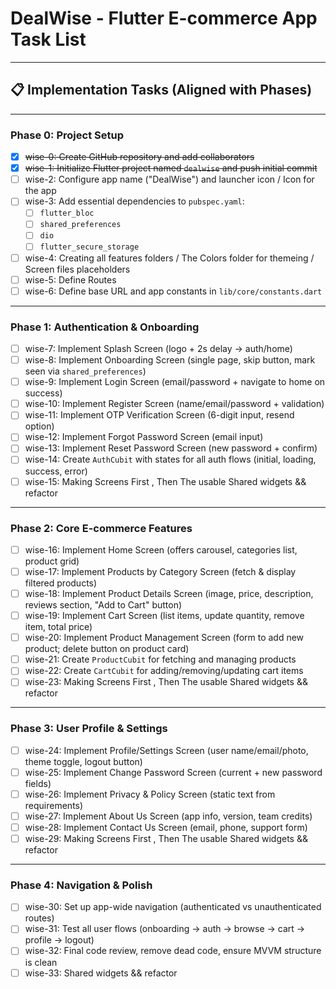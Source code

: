 # DealWise - Flutter E-commerce App Task List

---

## 📋 Implementation Tasks (Aligned with Phases)

---

### **Phase 0: Project Setup**

-   [x] ~~wise-0: Create GitHub repository and add collaborators~~
-   [x] ~~wise-1: Initialize Flutter project named `dealwise` and push initial commit~~
-   [ ] wise-2: Configure app name ("DealWise") and launcher icon / Icon for the app
-   [ ] wise-3: Add essential dependencies to `pubspec.yaml`:
    -   [ ] `flutter_bloc`
    -   [ ] `shared_preferences`
    -   [ ] `dio`
    -   [ ] `flutter_secure_storage`
-   [ ] wise-4: Creating all features folders / The Colors folder for themeing / Screen files placeholders
-   [ ] wise-5: Define Routes
-   [ ] wise-6: Define base URL and app constants in `lib/core/constants.dart`

---

### **Phase 1: Authentication & Onboarding**

-   [ ] wise-7: Implement Splash Screen (logo + 2s delay → auth/home)
-   [ ] wise-8: Implement Onboarding Screen (single page, skip button, mark seen via `shared_preferences`)
-   [ ] wise-9: Implement Login Screen (email/password + navigate to home on success)
-   [ ] wise-10: Implement Register Screen (name/email/password + validation)
-   [ ] wise-11: Implement OTP Verification Screen (6-digit input, resend option)
-   [ ] wise-12: Implement Forgot Password Screen (email input)
-   [ ] wise-13: Implement Reset Password Screen (new password + confirm)
-   [ ] wise-14: Create `AuthCubit` with states for all auth flows (initial, loading, success, error)
-   [ ] wise-15: Making Screens First , Then The usable Shared widgets && refactor

---

### **Phase 2: Core E-commerce Features**

-   [ ] wise-16: Implement Home Screen (offers carousel, categories list, product grid)
-   [ ] wise-17: Implement Products by Category Screen (fetch & display filtered products)
-   [ ] wise-18: Implement Product Details Screen (image, price, description, reviews section, "Add to Cart" button)
-   [ ] wise-19: Implement Cart Screen (list items, update quantity, remove item, total price)
-   [ ] wise-20: Implement Product Management Screen (form to add new product; delete button on product card)
-   [ ] wise-21: Create `ProductCubit` for fetching and managing products
-   [ ] wise-22: Create `CartCubit` for adding/removing/updating cart items
-   [ ] wise-23: Making Screens First , Then The usable Shared widgets && refactor

---

### **Phase 3: User Profile & Settings**

-   [ ] wise-24: Implement Profile/Settings Screen (user name/email/photo, theme toggle, logout button)
-   [ ] wise-25: Implement Change Password Screen (current + new password fields)
-   [ ] wise-26: Implement Privacy & Policy Screen (static text from requirements)
-   [ ] wise-27: Implement About Us Screen (app info, version, team credits)
-   [ ] wise-28: Implement Contact Us Screen (email, phone, support form)
-   [ ] wise-29: Making Screens First , Then The usable Shared widgets && refactor

---

### **Phase 4: Navigation & Polish**

-   [ ] wise-30: Set up app-wide navigation (authenticated vs unauthenticated routes)
-   [ ] wise-31: Test all user flows (onboarding → auth → browse → cart → profile → logout)
-   [ ] wise-32: Final code review, remove dead code, ensure MVVM structure is clean
-   [ ] wise-33: Shared widgets && refactor
